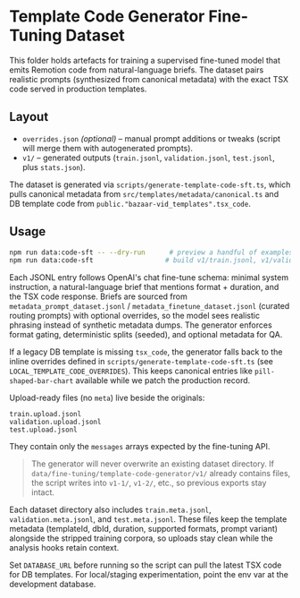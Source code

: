 # Template Code Generator Fine-Tuning Dataset

This folder holds artefacts for training a supervised fine-tuned model that emits Remotion code from natural-language briefs. The dataset pairs realistic prompts (synthesized from canonical metadata) with the exact TSX code served in production templates.

## Layout
- `overrides.json` *(optional)* – manual prompt additions or tweaks (script will merge them with autogenerated prompts).
- `v1/` – generated outputs (`train.jsonl`, `validation.jsonl`, `test.jsonl`, plus `stats.json`).

The dataset is generated via `scripts/generate-template-code-sft.ts`, which pulls canonical metadata from `src/templates/metadata/canonical.ts` and DB template code from `public."bazaar-vid_templates".tsx_code`.

## Usage
```bash
npm run data:code-sft -- --dry-run      # preview a handful of examples
npm run data:code-sft                  # build v1/train.jsonl, v1/validation.jsonl, v1/test.jsonl
```

Each JSONL entry follows OpenAI's chat fine-tune schema: minimal system instruction, a natural-language brief that mentions format + duration, and the TSX code response. Briefs are sourced from `metadata_prompt_dataset.jsonl` / `metadata_finetune_dataset.jsonl` (curated routing prompts) with optional overrides, so the model sees realistic phrasing instead of synthetic metadata dumps. The generator enforces format gating, deterministic splits (seeded), and optional metadata for QA.

If a legacy DB template is missing `tsx_code`, the generator falls back to the inline overrides defined in `scripts/generate-template-code-sft.ts` (see `LOCAL_TEMPLATE_CODE_OVERRIDES`). This keeps canonical entries like `pill-shaped-bar-chart` available while we patch the production record.

Upload-ready files (no `meta`) live beside the originals:
```
train.upload.jsonl
validation.upload.jsonl
test.upload.jsonl
```
They contain only the `messages` arrays expected by the fine-tuning API.

> The generator will never overwrite an existing dataset directory. If `data/fine-tuning/template-code-generator/v1/` already contains files, the script writes into `v1-1/`, `v1-2/`, etc., so previous exports stay intact.

Each dataset directory also includes `train.meta.jsonl`, `validation.meta.jsonl`, and `test.meta.jsonl`. These files keep the template metadata (templateId, dbId, duration, supported formats, prompt variant) alongside the stripped training corpora, so uploads stay clean while the analysis hooks retain context.

Set `DATABASE_URL` before running so the script can pull the latest TSX code for DB templates. For local/staging experimentation, point the env var at the development database.
